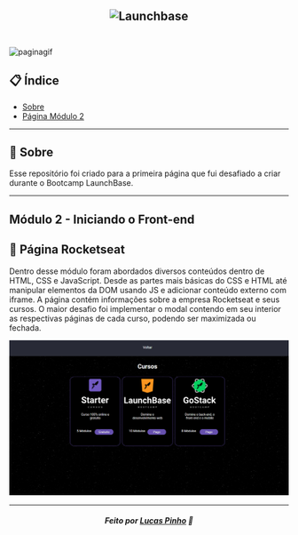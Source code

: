<h2 align="center">
    <img alt="Launchbase" src="https://storage.googleapis.com/golden-wind/bootcamp-launchbase/logo.png" width="400px" />
    <br>
    </br>
</h2>

<img alt="paginagif" src="assets\paginamodulo2.gif" width="1000px" />


## 📋 Índice

- [Sobre](#sobre)
- [Página Módulo 2](#desafio)

---
<a id="sobre"></a>
## 🔖 Sobre

Esse repositório foi criado para a primeira página que fui desafiado a criar durante o Bootcamp LaunchBase. 

---
<h2 aling="center">      
    Módulo 2 - Iniciando o Front-end
</h2> 

<a id="desafio"></a>
## 🚀 Página Rocketseat

Dentro desse módulo foram abordados diversos conteúdos dentro de HTML, CSS e JavaScript. Desde as partes mais básicas do CSS e HTML até manipular elementos da DOM usando JS e adicionar conteúdo externo com iframe. A página contém informações sobre a empresa Rocketseat e seus cursos. O maior desafio foi implementar o modal contendo em seu interior as respectivas páginas de cada curso, podendo ser maximizada ou fechada.


<img alt="paginagif" src="assets\printpaginamodulo2.png" width="1000px" />

---

<h5 align="center">
    Feito por <a href="https://www.linkedin.com/in/lucas-m-pinho//" target="_blank">Lucas Pinho</a> 🚀
</h5>